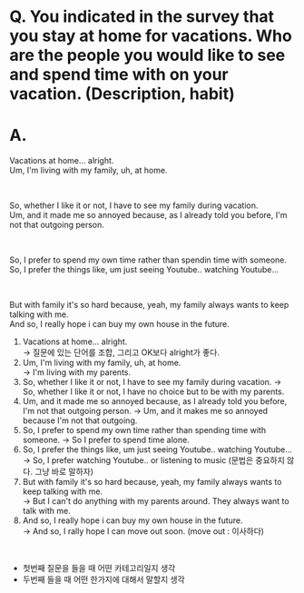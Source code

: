 # Q. You indicated in the survey that you stay at home for vacations. Who are the people you would like to see and spend time with on your vacation.  (Description, habit)

# A. 
Vacations at home... alright.  
Um, I'm living with my family, uh, at home.  

<br/>

So, whether I like it or not, I have to see my family during vacation.  
Um, and it made me so annoyed because, as I already told you before, I'm not that outgoing person.  

<br/>

So, I prefer to spend my own time rather than spendin time with someone.  
So, I prefer the things like, um just seeing Youtube.. watching Youtube...

<br/>

But with family it's so hard because, yeah, my family always wants to keep talking with me.  
And so, I really hope i can buy my own house in the future.  


1. Vacations at home... alright.  
 -> 질문에 있는 단어를 조합, 그리고 OK보다 alright가 좋다.  
2. Um, I'm living with my family, uh, at home.  
 -> I'm living with my parents.  
3. So, whether I like it or not, I have to see my family during vacation. 
 -> So, whether I like it or not, I have no choice but to be with my parents.  
4. Um, and it made me so annoyed because, as I already told you before, I'm not that outgoing person.
 ->  Um, and it makes me so annoyed because I'm not that outgoing.  
5. So, I prefer to spend my own time rather than spending time with someone.
 -> So I prefer to spend time alone.  
 6. So, I prefer the things like, um just seeing Youtube.. watching Youtube...
 -> So, I prefer watching Youtube.. or listening to music (문법은 중요하지 않다. 그냥 바로 말하자)  
 7. But with family it's so hard because, yeah, my family always wants to keep talking with me.  
  -> But I can't do anything with my parents around. They always want to talk with me.  
 8. And so, I really hope i can buy my own house in the future.  
  -> And so, I rally hope I can move out soon. (move out : 이사하다)
 
 
 <br/>
 
 - 첫번째 질문을 들을 때 어떤 카테고리일지 생각
 - 두번째 들을 때 어떤 한가지에 대해서 말할지 생각  
